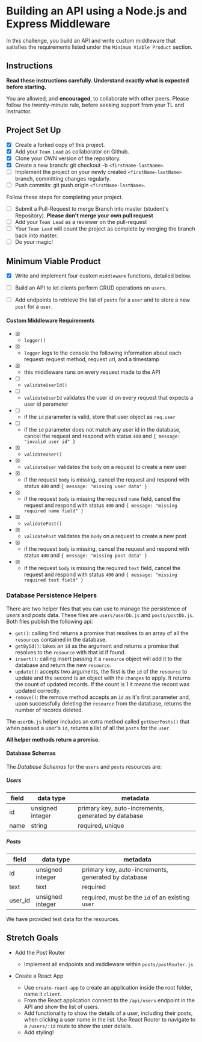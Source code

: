 # Building an API using a Node.js and Express Middleware

In this challenge, you build an API and write custom middleware that satisfies the requirements listed under the `Minimum Viable Product` section.

## Instructions

**Read these instructions carefully. Understand exactly what is expected before starting.**

You are allowed, and **encouraged**, to collaborate with other peers. Please follow the twenty-minute rule, before seeking support from your TL and Instructor.

## Project Set Up

- [x] Create a forked copy of this project.
- [x] Add your `Team Lead` as collaborator on Github.
- [x] Clone your OWN version of the repository.
- [x] Create a new branch: git checkout -b `<firstName-lastName>`.
- [ ] Implement the project on your newly created `<firstName-lastName>` branch, committing changes regularly.
- [ ] Push commits: git push origin `<firstName-lastName>`.

Follow these steps for completing your project.

- [ ] Submit a Pull-Request to merge <firstName-lastName> Branch into master (student's Repository). **Please don't merge your own pull request**
- [ ] Add your `Team Lead` as a reviewer on the pull-request
- [ ] Your `Team Lead` will count the project as complete by merging the branch back into master.
- [ ] Do your magic!

## Minimum Viable Product

- [x] Write and implement four custom `middleware` functions, detailed below.

- [ ] Build an API to let clients perform CRUD operations on `users`.

- [ ] Add endpoints to retrieve the list of `posts` for a `user` and to store a new `post` for a `user`.

#### Custom Middleware Requirements

- [x] - `logger()`

- [x] - `logger` logs to the console the following information about each request: request method, request url, and a timestamp
- [x] - this middleware runs on every request made to the API

- [ ] - `validateUserId()`

- [ ] - `validateUserId` validates the user id on every request that expects a user id parameter
- [ ] - if the `id` parameter is valid, store that user object as `req.user`
- [ ] - if the `id` parameter does not match any user id in the database, cancel the request and respond with status `400` and `{ message: "invalid user id" }`

- [x] - `validateUser()`

- [x] - `validateUser` validates the `body` on a request to create a new user
- [x] - if the request `body` is missing, cancel the request and respond with status `400` and `{ message: "missing user data" }`
- [x] - if the request `body` is missing the required `name` field, cancel the request and respond with status `400` and `{ message: "missing required name field" }`

- [x] - `validatePost()`
- [x] - `validatePost` validates the `body` on a request to create a new post
- [x] - if the request `body` is missing, cancel the request and respond with status `400` and `{ message: "missing post data" }`
- [x] - if the request `body` is missing the required `text` field, cancel the request and respond with status `400` and `{ message: "missing required text field" }`

### Database Persistence Helpers

There are two helper files that you can use to manage the persistence of _users_ and _posts_ data. These files are `users/userDb.js` and `posts/postDb.js`. Both files publish the following api:

- `get()`: calling find returns a promise that resolves to an array of all the `resources` contained in the database.
- `getById()`: takes an `id` as the argument and returns a promise that resolves to the `resource` with that id if found.
- `insert()`: calling insert passing it a `resource` object will add it to the database and return the new `resource`.
- `update()`: accepts two arguments, the first is the `id` of the `resource` to update and the second is an object with the `changes` to apply. It returns the count of updated records. If the count is 1 it means the record was updated correctly.
- `remove()`: the remove method accepts an `id` as it's first parameter and, upon successfully deleting the `resource` from the database, returns the number of records deleted.

The `userDb.js` helper includes an extra method called `getUserPosts()` that when passed a user's `id`, returns a list of all the `posts` for the `user`.

**All helper methods return a promise.**

#### Database Schemas

The _Database Schemas_ for the `users` and `posts` resources are:

##### Users

| field | data type        | metadata                                            |
| ----- | ---------------- | --------------------------------------------------- |
| id    | unsigned integer | primary key, auto-increments, generated by database |
| name  | string           | required, unique                                    |

##### Posts

| field   | data type        | metadata                                            |
| ------- | ---------------- | --------------------------------------------------- |
| id      | unsigned integer | primary key, auto-increments, generated by database |
| text    | text             | required                                            |
| user_id | unsigned integer | required, must be the `id` of an existing `user`    |

We have provided test data for the resources.

## Stretch Goals

- Add the Post Router

  - Implement all endpoints and middleware within `posts/postRouter.js`

- Create a React App
  - Use `create-react-app` to create an application inside the root folder, name it `client`.
  - From the React application connect to the `/api/users` endpoint in the API and show the list of users.
  - Add functionality to show the details of a user, including their posts, when clicking a user name in the list. Use React Router to navigate to a `/users/:id` route to show the user details.
  - Add styling!
